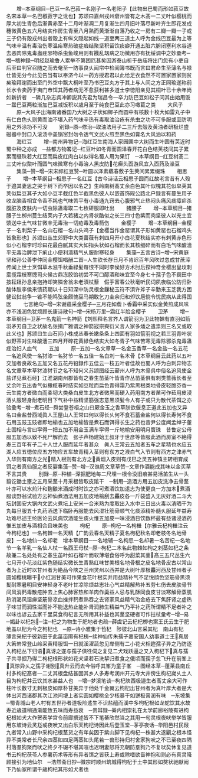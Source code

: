 <!-- { "loadSidebar": true } -->
　　增─本草纲目─巴豆一名巴菽一名刚子一名老阳子【此物出巴蜀而形如菽豆故名宋本草一名巴椒菽字之讹也】苏颂曰嘉州戎州睂州皆有之木髙一二丈叶似樱桃而厚大初生青色后渐黄赤至十二月叶渐凋二月复渐生四月旧叶落尽新叶齐生即花发成穗微黄色五六月结实作房生青至八月熟而黄渐渐自落乃收之一房有二瓣一瓣一子或三子仍有殻戎州出者殻上有纵文隠起如线一道至两三道土人呼为金线巴豆最为上等气味辛温有毒治伤寒温疟寒热破症瘕结聚坚积留饮痰癖开通五脏六腑闭塞利水谷道去恶肉除鬼毒蛊疰邪物杀虫鱼峻用则有戡乱刼病之功微用亦有抚绥调中之妙彚考─增─稽神録─明经赵瑜鲁人累举不第困厄甚矣因游泰山祈于岳庙将出门忽有小吏自后至曰判官召随之而去奄至一防事良乆闻帘中检阅簿书既而言曰君命生至薄名与禄仕皆无分今此见告当有以奉济今以一药方授君君以此给足衣食然不可置家置家则贫矣瑜拜谢而出至门外空中飘大桐叶至乃书巴豆丸方于其上与人间之方正同瑜遂称前长水令卖药于夷门市饵其药者病无不愈获利甚多道士李徳阳亲见其桐叶已十余年尚如新折者　─隣几杂志呉冲卿説其先君为瑞昌令一卒力防巴豆如松子问其由始用饭一盌巴豆两粒渐加巴豆减饭积以歳月至于纯食巴豆此亦习噉葛之类
　　大风子
　　原─大风子出海南诸番国乃大树之子状如椰子而圆中有核数十枚大如雷丸子中有仁白色乆则黄而油不堪入药气味辛热有毒取油治疮有杀虫之功不可多服或至防明用之外涂功不可没
　　别録─原─修治─取油法用子二三斤去殻及黄油者研极烂盛磁器中封口入滚汤中盖锅宻封勿令透气文武火煎至黑色如膏名大风油以和药
　　海红豆
　　增─南州异物记─海红豆生南海人家园圃中大树而生叶圆有荚近时蜀中种之亦成　─益都方物畧记─红豆叶如冬青而圆泽春开花白色结荚枝间其子累累而缀珠若大红豆而扁皮红肉白以似得名蜀人用为果饤　─本草纲目─红豆树髙二三丈叶似棃叶而圆气味微寒有小毒治人黑皮防花癣头靣游风宜入靣药及澡豆
　　集藻─赞─增─宋宋祁红豆赞─叶圆以泽素蘤春敷子生荚间累累缀珠
　　相思子
　　增─本草纲目─相思子一名红豆【古今诗话云相思子圆而红故老言昔有人殁于邉其妻思之哭于树下而卒因以名之】生岭南树髙丈余白色其叶似槐其花似皁荚其荚似扁豆其子大如小豆半截红色半截黑色彼人以嵌首饰叚公路北户録言有蔓生用子收龙脑香相宜令香不耗也气味苦平有小毒通九窍去心腹邪气止热闷头痛风痰瘴疟杀腹脏及皮肤内一切虫除蛊毒取二七枚研服即吐出
　　猪腰子
　　增─本草纲目─猪腰子生栁州蔓生结荚内子大若猪之内肾状酷似之长三四寸色紫而肉坚彼人以充土宜馈送中土气味甘微辛无毒治一切疮毒及毒箭伤
　　金樱子
　　增─本草纲目─金樱子一名刺棃子一名山石榴一名山头鸡子【金樱当作金罂谓其子形如黄罂也石榴鸡头皆象形也】苏颂曰丛生郊野中大类蔷薇有刺四月开小白花夏秋结实亦有刺黄赤色形似小石榴李时珍曰花最白腻其实大如指头状如石榴而长其核细碎而有白毛气味酸濇平无毒治脾泄下痢止小便利濇精气乆服耐寒轻身
　　集藻─五言古诗─增─宋黄庭坚和孙公善李仲同金樱饵唱酬二首─人生欲长存日月不肯迟百年风吹过忽成甘蔗滓传闻上世士烹饵草木滋千秋垂緑髪每恨不同时李侯好方术肘后探神竒金樱出皇坟刺槖揽霜枝寒牕司火候古鼎冻胶饴初尝不可口醇酒和味宜至今身七十孺子色不衰田中按耘耝孙息亲抱持却笑隣舍翁未老湏杖藜　假手富春公秋毫听民词夙夜临公防归卧酸体肢李侯来馈药期以十日知深中防灵根金鏁秘玉符不湏许斧子辛勤来玉芝我方困健讼挝翁争一锥不能鸣弦坐颇愧巫马期敢乞刀圭余归和夘饮巵傥令忧民病从此得国医
　　七言絶句─增─宋谢薖采金樱子─三月花如薝卜香霜中采实似金黄煎成风味亦不浅润色犹烦顾长康诗散句─增─宋杨万里─霜红半脸金樱子
　　卫茅
　　增─本草纲目─卫茅一名鬼箭一名神箭【刘熙释名言齐人谓箭羽为卫此物榦有直羽如箭羽矛刃自卫之状故名张揖广雅谓之神箭宼宗奭衍义言人家多燔之遣祟则三名又或取此义也】苏颂曰生山石间小株成丛春长嫩条条上四面有羽如箭羽视之若三羽青叶状似野茶对生味酸濇三四月开碎花黄緑色结实大如冬青子气味苦寒无毒除邪杀鬼毒蛊疰治妇人血气
　　五加
　　原─五加一名文章草一名金玉香草一名金盐一名五花一名追风使一名犲漆一名犲节一名五佳一名白刺一名木骨【本草纲目云此药以五叶交加者良故名五加又名五花丹铅録作五佳云一枝五叶者佳故也蜀人呼为白刺异物志名文章草本草犲漆犲节之名不知何义苏颂图经云蕲州人呼为木骨呉中俗名追风使金盐详见煮石经】江淮湖南州郡皆有之春生苗茎叶皆青作丛苗茎俱有刺类蔷薇长者至丈余叶五出香气似橄榄春时结实如豆粒而扁色青得霜乃紫黑根类地骨皮轻脆芬香一云生南方者微白而柔韧大类桑白皮生北方者微黑而硬入药用南方者苖可作茹用皮浸酒乆服轻身耐老明目下气补中益精坚筋强志意黑须髪令人有子或只为散代茶饵之亦验彚考─增─煮石经─舜尝登苍梧之山曰厥金玉之香草朕欲偃息正道此五加也又异名曰金盐昔西域眞人王屋山人王常曰何以得长乆何不食石蓄金盐何以得长寿何不食石用玉豉玉豉者即地榆也五加地榆皆是煮石而饵得长生之药也昔尹公度闻孟绰子董士固相与言曰寜得一把五加不用金玉满车寜得一斤地榆安用明月寳珠　昔鲁定公母服五加酒以致不死尸解而去　张子声杨建始王叔牙于世彦等皆服此酒而房室不絶得寿三百年有子二十人世人服而延年者甚众　眞人王常云五加者五车之星精也水应五湖人应五徳位应五方物应五车故青精入茎则有东方之液白气入节则有西方之津赤气入华则有南方之光精入根则有北方之黄烟入皮则有戊巳之灵五神镇主转相育成饵之者真仙服之者反婴集藻─赞─增─汉谯周文章草赞─文章作酒能成其味以金买草不言其贵
　　别録─原─种植─深掘肥地每二尺埋一根令没旧痕甚易活苖生从一头翦讫锄土壅之五月采茎十月采根皆取皮隂干　─制用─造酒方用五加皮洗净去骨茎叶亦可以水煎汁和麴酿米酒成时时饮之亦可煮酒饮加逺志为使更良一方加木煮酒服谈野翁试验方云神仙煮酒法用五加皮地榆刮去麤皮各一斤袋盛入无灰好酒二斗大坛封固安大锅内文武火煮坛上安米一合米熟为度取出入水中三日出火毒以渣晒干为丸每旦服五十丸药酒送下临卧再服能去风湿壮筋骨顺气化痰添精补髓乆服延年益寿功难尽述王纶医论云风病饮酒能生痰火惟五加皮一味浸酒日饮数杯最有益诸浸酒药惟五加皮与酒相合且味美也
　　枸杞
　　原─枸杞一名枸檵【尔雅云杞枸檵注云今枸杞也】一名枸棘一名天精【广韵云春名天精子夏名枸杞秋名却老枝冬名地骨皮】一名地仙一名却老　增本草纲目─一名地辅一名枸忌一名却暑一名苦杞一名地节一名羊乳一名仙人杖一名西王母杖─原─枸杞二木名此物棘如枸之刺茎如杞之条故兼二名处处有之春生苖叶如石榴叶而软薄堪食俗呼为甜菜其茎髙三五尺丛生六七月开小花淡红紫色随结实微长生青熟红味甘美根名地骨根之皮名地骨皮古以常山者为上近时以甘州者为絶品今陜之兰州灵州以西并是大树叶厚根麤河西及甘州者子圆如樱桃曝干小红润甘美可作果食花叶根实并用益精补气不足悦顔色坚筋骨黑须髪耐寒暑明目安神轻身不老叶甘凉除烦益志壮心气益精解热补五劳七伤去皮肤骨节间风消麫毒散疮肿去上焦心肺客热和羊肉作羮益人忌与乳酥同食皮甘淡寒解骨蒸肌热消渴风湿痹坚筋骨凉血挫拌麫煮熟吞之去肾家风益精气治金疮去下焦肝肾之虚热子味甘而润性滋而补不能退热止能补肾润肺生精益气乃平补之药所谓精不足者补之以味也谚云去家千里莫食枸杞言无所用其补益也其茎坚硬者可作拄杖彚考─增─易─姤卦以杞包─注─杞之为物生于肥地者也疏─薛虞记云杞杞栁也案王氏云生于肥地盖以杞为今之枸杞也　─原─诗小雅集于苞杞　陟彼北山言采其杞　南山有杞　薄言采杞于彼新田于此菑亩隰有杞桋─续神仙传朱孺子嘉安国人幼事道士王真居大箬岩常登山岭采黄精服饵一日就溪濯蔬忽见岸侧有二小花犬相趂孺子异之乃防逐入枸杞丛下归语真讶之遂与孺子俱徃伺之复见二犬戏跃逼之又入枸杞下真与孺子共寻掘乃得二枸杞根形状如花犬坚若石洗挈归煮食之俄顷而孺子忽飞升在前峯上真惊异乆之孺子谢别真升云而去今俗呼其峯为童子峯　─图经本草─蓬莱县南丘村多枸杞髙者一二丈其根盘结甚固其乡人多寿考润州开元寺大井傍生枸杞嵗乆土人目为枸杞井云饮其水甚益人也　─增─梦溪笔谈─枸杞陜西极邉生者髙丈余大可作柱叶长数寸无刺根皮如厚朴甘美异于他处千金翼云枸杞出甘州者为真叶厚大者是大体出河西诸郡其次江池间埂上者实圆如樱桃全少核暴干如饼极膏润有味　─东坡集─蜀青城山老人村有五世孙者道极险逺生不识盐醯而溪中多枸杞根如龙蛇饮其水故寿近歳道稍通渐能致五味而寿益衰　─贵耳録─綦内相崇礼在太学前廊裕陵有进枸杞根如犬大作贺表学宫令前廊撰述皆不下笔綦欣然当之其用一句灵根夜吠举学皆服用东坡诗云灵尨或夜吠又出白乐天枸杞诗因此后登玉堂─茅亭夜话─华阳邑村民叚九者常入山野中采枸杞根茎货之有年矣因于紫山脚下见枸杞一株甚大遂劚之根本怪异不类常者长尺余四茎如四足两茎如头尾若一兽形持归村舍家狗吠之不已至夜四隅村落羣狗聚而吠之终夕不辍不堪其喧也迟明妻怒将充朝防羣狗乃不复吠矣休复见道书云枸杞茯苓人参薯药术等形有异者饵之皆获上寿或除嗜欲啬神抱和则必有真灵降顾接引为地仙尔　─浩然斋日抄─徽宗时顺州筑城得枸杞于土中其形如獒状驰献阙下乃仙家所谓千歳枸杞其形如犬者也
